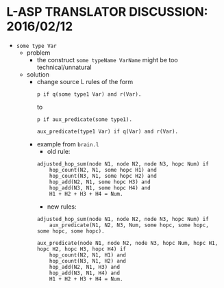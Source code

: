 # L-ASP TRANSLATOR DISCUSSION: 2016/02/12

- `some type Var`
  - problem
    - the construct `some typeName VarName` might be too technical/unnatural
  - solution
    - change source L rules of the form  
      ```
      p if q(some type1 Var) and r(Var).
      ```  
      to  
      ```
      p if aux_predicate(some type1).  
      
      aux_predicate(type1 Var) if q(Var) and r(Var).
      ```
    - example from `brain.l`
      - old rule:
      ```
      adjusted_hop_sum(node N1, node N2, node N3, hopc Num) if
          hop_count(N2, N1, some hopc H1) and
          hop_count(N3, N1, some hopc H2) and
          hop_add(N2, N1, some hopc H3) and
          hop_add(N3, N1, some hopc H4) and
          H1 + H2 + H3 + H4 = Num.
      ```
      - new rules:
      ```
      adjusted_hop_sum(node N1, node N2, node N3, hopc Num) if 
          aux_predicate(N1, N2, N3, Num, some hopc, some hopc, some hopc, some hopc).

      aux_predicate(node N1, node N2, node N3, hopc Num, hopc H1, hopc H2, hopc H3, hopc H4) if
          hop_count(N2, N1, H1) and
          hop_count(N3, N1, H2) and
          hop_add(N2, N1, H3) and
          hop_add(N3, N1, H4) and
          H1 + H2 + H3 + H4 = Num.
      ```
